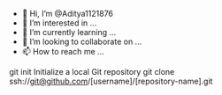 - 👋 Hi, I’m @Aditya1121876
- 👀 I’m interested in ...
- 🌱 I’m currently learning ...
- 💞️ I’m looking to collaborate on ...
- 📫 How to reach me ...

<!---
Aditya1121876/Aditya1121876 is a ✨ special ✨ repository because its `README.md` (this file) appears on your GitHub profile.
You can click the Preview link to take a look at your changes.
--->
git init	Initialize a local Git repository
git clone ssh://git@github.com/[username]/[repository-name].git
